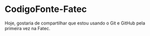 # CodigoFonte-Fatec

Hoje, gostaria de compartilhar que estou usando o Git e GitHub pela primeira vez na Fatec.